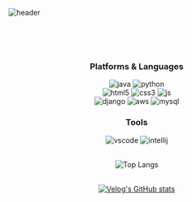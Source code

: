 ![header](https://capsule-render.vercel.app/api?type=venom&height=200&fontColor=000000&color=gradient&text=peachLog&section=header)
<div align="center">
  <br><br><br>

  ### Platforms & Languages
  ![java](https://img.shields.io/badge/Java-ED8B00?style=for-the-badge&logo=openjdk&logoColor=white)
  ![python](https://img.shields.io/badge/Python-14354C?style=for-the-badge&logo=python&logoColor=white)
  <br>
  ![html5](https://img.shields.io/badge/HTML5-E34F26?style=for-the-badge&logo=html5&logoColor=white)
  ![css3](https://img.shields.io/badge/CSS3-1572B6?style=for-the-badge&logo=css3&logoColor=white)
  ![js](https://img.shields.io/badge/JavaScript-F7DF1E?style=for-the-badge&logo=JavaScript&logoColor=white)
  <br>
  ![django](https://img.shields.io/badge/Django-092E20?style=for-the-badge&logo=django&logoColor=white)
  ![aws](https://img.shields.io/badge/Amazon_AWS-232F3E?style=for-the-badge&logo=amazon-aws&logoColor=white)
  ![mysql](https://img.shields.io/badge/MySQL-005C84?style=for-the-badge&logo=mysql&logoColor=white)
  <br>

  ### Tools
  ![vscode](https://img.shields.io/badge/Visual_Studio_Code-0078D4?style=for-the-badge&logo=visual%20studio%20code&logoColor=white)
  ![intellij](https://img.shields.io/badge/IntelliJ_IDEA-000000.svg?style=for-the-badge&logo=intellij-idea&logoColor=white)
  <br><br>

  
  ![Top Langs](https://github-readme-stats.vercel.app/api/top-langs/?username=anuraghazra&layout=compact)
  <br><br>

  
  [![Velog's GitHub stats](https://velog-readme-stats.vercel.app/api?name=opeach2v)]([벨로그링크](https://velog.io/@opeach2v/posts))
  <br>
  
</div>
